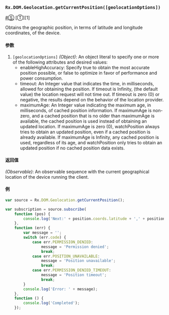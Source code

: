 ### <a id="rxdomgeolocationgetcurrentpositiongeolocationoptions"></a>`Rx.DOM.Geolocation.getCurrentPosition([geolocationOptions])`
<a href="#rxdomgeolocationgetcurrentpositiongeolocationoptions">#</a>[&#x24C8;](https://github.com/Reactive-Extensions/RxJS-DOM/blob/master/rx.dom.js#L688-L702 "View in source") [&#x24C9;][1]

Obtains the geographic position, in terms of latitude and longitude coordinates, of the device.

#### 参数
1. `[geolocationOptions]` *(Object)*: An object literal to specify one or more of the following attributes and desired values:
     - enableHighAccuracy: Specify true to obtain the most accurate position possible, or false to optimize in favor of performance and power consumption.
     - timeout: An Integer value that indicates the time, in milliseconds, allowed for obtaining the position.
        If timeout is Infinity, (the default value) the location request will not time out.
        If timeout is zero (0) or negative, the results depend on the behavior of the location provider.
     - maximumAge: An Integer value indicating the maximum age, in milliseconds, of cached position information.
        If maximumAge is non-zero, and a cached position that is no older than maximumAge is available, the cached position is used instead of obtaining an updated location.
        If maximumAge is zero (0), watchPosition always tries to obtain an updated position, even if a cached position is already available.
        If maximumAge is Infinity, any cached position is used, regardless of its age, and watchPosition only tries to obtain an updated position if no cached position data exists.

#### 返回值
*(Observable)*: An observable sequence with the current geographical location of the device running the client.

#### 例
```js
var source = Rx.DOM.Geolocation.getCurrentPosition();

var subscription = source.subscribe(
	function (pos) {
		console.log('Next:' + position.coords.latitude + ',' + position.coords.longitude);
	},
	function (err) {
		var message = '';
		switch (err.code) {
			case err.PERMISSION_DENIED:
				message = 'Permission denied';
				break;
			case err.POSITION_UNAVAILABLE:
				message = 'Position unavailable';
				break;
			case err.PERMISSION_DENIED_TIMEOUT:
				message = 'Position timeout';
				break;
		}
		console.log('Error: ' + message);
	},
	function () {
		console.log('Completed');
	});
```